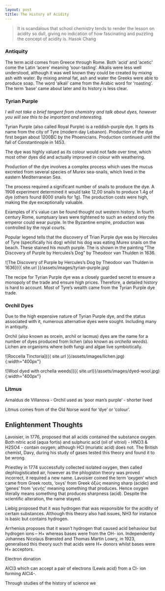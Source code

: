 ```yaml
---
layout: post
title: The History of Acidity
---
```

>It is scandalous that school chemistry tends to render the lesson on acidity so dull, giving no indication of how fascinating and puzzling the concept of acidity is. Hasok Chang

### Antiquity

The term acid comes from Greece through Rome. Both ‘acid’ and ‘acetic’ come the Latin ‘acere’ meaning ‘sour-tasting’. Alkalis were less well understood, although it was well known they could be created by mixing ash with water. By mixing animal fat, ash and water the Greeks were able to produce soap. The word ‘alkali’ came from the Arabic word for ‘roasting’. The term ‘base’ came about later and its history is less clear.  

### Tyrian Purple

*I will not take a brief tangent from chemistry and talk about dyes, however you will see this to be important and interesting.*

Tyrian Purple (also called Royal Purple) is a reddish-purple dye. It gets its name from the city of Tyre (modern day Lebanon). Production of the dye first began about 1200BC by the Phoenicians. Production continued until the fall of Constantinople in 1453.

The dye was highly valued as its colour would not fade over time, which most other dyes did and actually improved in colour with weathering.

Production of the dye involves a complex process which uses the mucus excreted from several species of Murex sea-snails, which lived in the eastern Mediterranean Sea.

The process required a significant number of snails to produce the dye. A 1908 experiment determined it would take 12,00 snails to produce 1.4g of dye (others found 8000 snails for 1g). The production costs were high, making the dye exceptionally valuable.

Examples of it's value can be found thought out western history. In fourth century Rome, sumptuary laws were tightened to such an extend only the emperor could wear purple. In the Byzantine empire, production was controlled by the royal courts.

Popular legend tells that the discovery of Trian Purple dye was by Hercules of Tyre (specifically his dog) whilst his dog was eating Murex snails on the beach. These stained his mouth purple. The is shown in the painting “The Discovery of Purple by Hercules’s Dog” by Theodoor van Thulden in 1636.

![The Discovery of Purple by Hercules’s Dog by Theodoor van Thulden in 1636]({{ site.url }}/assets/images/tyrian-purple.jpg)

The recipe for Tyrian Purple dye was a closely guarded secret to ensure a monopoly of the trade and ensure high prices. Therefore, a detailed history is hard to account. Most of Tyre’s wealth came from the Tyrian Purple dye trade.

### Orchil Dyes

Due to the high expensive nature of Tyrian Purple dye, and the status associated with it, numerous alternative dyes were sought. Including many in antiquity.

Orchil (also known as orcein, archil or lacmus) dyes are the name for a number of dyes produced from lichen (also known as *orchella weeds*). Lichen are organisms where both fungi and algae live symbiotically.  

![Roccella Tinctoria]({{ site.url }}/assets/images/lichen.jpg){:width="400px"}



![Wool dyed with orchella weeds]({{ site.url}}/assets/images/dyed-wool.jpg){:width="400px"}

### Litmus

Arnaldus de Villanova - Orchil used as ‘poor man’s purple’ - shorter lived

Litmus comes from of the Old Norse word for ‘dye’ or ‘colour’.  

## Enlightenment Thoughts

Lavoisier, in 1776, proposed that all acids contained the substance oxygen. Both nitric acid (aqua fortis) and sulphuric acid (oil of vitriol) - HNO3 & H2SO4 - contain oxygen; although HCl (muriatic acid) does not. The British chemist, Davy, during his study of gases tested this theory and found it to be wrong.

Priestley in 1774 successfully collected isolated oxygen, then called dephlogisticated air, however as the phlogiston theory was proved incorrect, it required a new name. Lavoisier coined the term ‘oxygen’ which came from Greek roots, ‘oxys’ from Greek ὀξύς meaning sharp (acidic) and ‘genes’ from ‘γενής’ meaning something that produces. Hence oxygen literally means something that produces sharpness (acid). Despite the scientific alteration, the name stayed.

Liebig proposed that it was hydrogen that was responsible for the acidity of certain substances. Although this theory also had issues, NH3 for instance is basic but contains hydrogen.

Arrhenius proposes that it wasn’t hydrogen that caused acid behaviour but hydrogen ions – H+ whereas bases were from the OH- ion. Independently Johannes Nicolaus Brønsted and Thomas Martin Lowry, in 1923, generalised this theory such that acids were H+ donors whilst bases were H+ acceptors.

Electron donation

AlCl3 which can accept a pair of electrons (Lewis acid) from a Cl- ion forming AlCl4-.  

Through studies of the history of science we  
